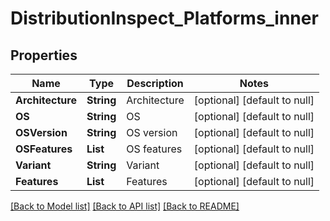 # DistributionInspect_Platforms_inner
## Properties

| Name | Type | Description | Notes |
|------------ | ------------- | ------------- | -------------|
| **Architecture** | **String** | Architecture | [optional] [default to null] |
| **OS** | **String** | OS | [optional] [default to null] |
| **OSVersion** | **String** | OS version | [optional] [default to null] |
| **OSFeatures** | **List** | OS features | [optional] [default to null] |
| **Variant** | **String** | Variant | [optional] [default to null] |
| **Features** | **List** | Features | [optional] [default to null] |

[[Back to Model list]](../README.md#documentation-for-models) [[Back to API list]](../README.md#documentation-for-api-endpoints) [[Back to README]](../README.md)

